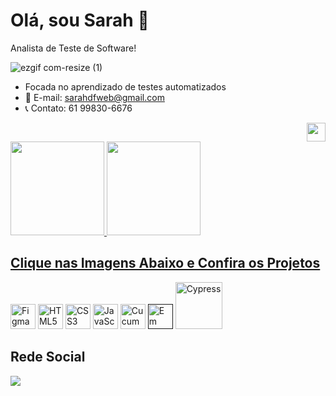 # Olá, sou Sarah 👋
Analista de Teste de Software! <br>

  ![ezgif com-resize (1)](https://github.com/sarahdfweb/sarahdfweb/assets/87348787/eaa8cc99-4e2a-413a-8885-a7cba1b39857)

-  Focada no aprendizado de testes automatizados
- 📧 E-mail: sarahdfweb@gmail.com
- 📞 Contato: 61 99830-6676
 <div align="right">
  <img src="https://projectpokemon.org/images/normal-sprite/vivillon-meadow.gif" width="30" height="30">
</div>
<div>
  <a href="https://github.com/sarahdfweb">
  <img height="150em"src="https://github-readme-stats.vercel.app/api?username=sarahdfweb&show_icons=true&theme=radical&include_all_commits=true&count_private=true"/>
  <img height="150em" src="https://github-readme-stats.vercel.app/api/top-langs/?username=sarahdfweb&layout=compact&langs_count=16&theme=radical"/>  
</div> 

    
<div>
  <h2>Clique nas Imagens Abaixo e Confira os Projetos </h2>
 <a href="https://www.figma.com/proto/q3rGN2U7WEVFT5cdE8vD4N/Untitled?page-id=0%3A1&type=design&node-id=1-4&viewport=680%2C485%2C0.25&t=oyOS89Fd8YNWBc79-1&scaling=scale-down&mode=design"><img width="40px"src="https://cdn.jsdelivr.net/gh/devicons/devicon/icons/figma/figma-original.svg" title = "Figma" target="_blank"></a>
  <a href="https://sarahdfweb.github.io/books/"><img width="40px" src="https://cdn.jsdelivr.net/gh/devicons/devicon/icons/html5/html5-original-wordmark.svg" title = "HTML5"></a>
    <a href="https://sarahdfweb.github.io/cartao-pokemon"><img width="40px" src="https://cdn.jsdelivr.net/gh/devicons/devicon/icons/css3/css3-original-wordmark.svg" title = "CSS3"></a>
   <a href="https://sarahdfweb.github.io/xmen/"><img width="40px" src="https://cdn.jsdelivr.net/gh/devicons/devicon/icons/javascript/javascript-original.svg" title = "JavaScript"></a>
   <a href="https://github.com/sarahdfweb/especializacao_testes_software/tree/main/Gherkin"><img width="40px" src="https://cucumber.io/cucumber/media/images/logos/icons/cucumber-open-icon.svg" title = "Cucumber"></a>
   <a href=""><img width="40px" src="https://www.svgrepo.com/show/354202/postman-icon.svg" title = "Em construção"></a>
  <a href="https://github.com/sarahdfweb/Teste-Api-Cypress"><img width="75px" src="https://media.licdn.com/dms/image/D4D12AQGoFi4cMbApzQ/article-cover_image-shrink_720_1280/0/1691404661944?e=2147483647&v=beta&t=sOa1js9lZj2HWfEmEDMO4u0LT_1s1mYRIRrI2YOgG9Q" title = "Cypress"></a>

  </div>
  
 ## Rede Social
  <div>
  <a href="https://www.linkedin.com/in/sarahdfweb/" target="_blank"><img src="https://img.shields.io/badge/-LinkedIn-%230077B5?style=for-the-badge&logo=linkedin&logoColor=white" target="_blank"></a>
    
  </div>

<div>
 

</div>
